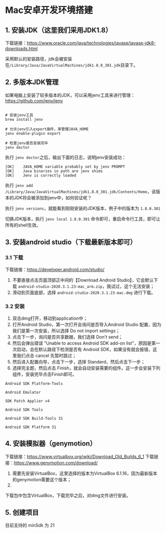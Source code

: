 # Mac安卓开发环境搭建

## 1. 安装JDK（这里我们采用JDK1.8）

下载链接：https://www.oracle.com/java/technologies/javase/javase-jdk8-downloads.html

采用默认的安装路径，jdk会被安装在`/Library/Java/JavaVirtualMachines/jdk1.8.0_301.jdk`目录下。

## 2. 多版本JDK管理


如果电脑上安装了较多版本的JDK，可以采用jenv工具来进行管理：https://github.com/jenv/jenv

```shell

# 安装jenv工具
brew install jenv

# 允许jenv引入export插件，来管理JAVA_HOME
jenv enable-plugin export

# 检查jenv是否安装完毕
jenv doctor

```

执行 `jenv doctor`之后，输出下面的日志，说明jenv安装成功：

```
[OK]	JAVA_HOME variable probably set by jenv PROMPT
[OK]	Java binaries in path are jenv shims
[OK]	Jenv is correctly loaded
```

执行 `jenv add /Library/Java/JavaVirtualMachines/jdk1.8.0_301.jdk/Contents/Home`，该版本的JDK将会被添加到jenv中，如何验证呢？

执行 `jenv versions`，就能看到刚刚安装的JDK版本，例子中的版本为 `1.8.0.301`

切换JDK版本，执行 `jenv local 1.8.0.301` 命令即可，重启命令行工具，即可让所有的shell生效。



## 3. 安装android studio（下载最新版本即可）

### 3.1 下载

下载链接：https://developer.android.com/studio/

1. 不要直接点击页面顶部正中间的【Download Android Studio】，它会默认下载 `android-studio-2020.3.1.23-mac_arm.zip`，我试过，这个无法安装；
2. 滑动到页面底部，选择 `android-studio-2020.3.1.23-mac.dmg` 进行下载。

### 3.2 安装

1. 双击dmg打开，移动到application中；
2. 打开Android Studio，第一次打开会询问是否导入Android Studio 配置，因为我们是第一次安装，所以选择 Do not import settings；
3. 点击下一步，询问是否共享数据，我们选择 Don't send；
4. 然后会弹出错误 "Unable to access Android SDK add-on list"，原因是第一次启动，会在默认路径下检测是否有 Android SDK，如果没有就会报错，这里我们点击 cancel 先暂时跳过；
5. 然后进入配置向导，点击下一步，选择 Standard，然后点击下一步；
6. 选择完主题，然后点击 Finish，就会自动安装需要的组件。这一步会安装下列组件，安装完毕点击Finish即可。
```
Android SDK Platform-Tools

Android Emulator

SDK Patch Applier v4 

Android SDK Tools

Android SDK Build-Tools 31

Android SDK Platform 31

```

## 4. 安装模拟器（genymotion）

下载链接：https://www.virtualbox.org/wiki/Download_Old_Builds_6_1
下载链接：https://www.genymotion.com/download/

1. 需要先安装VirtualBox，这里选择的版本为VirtualBox 6.1.16，因为最新版本的genymotion需要这个版本；
2. 


下载包中包含VirtualBox，下载完毕之后，对dmg文件进行安装。


## 5. 创建项目

目前支持的 minSdk 为 21





